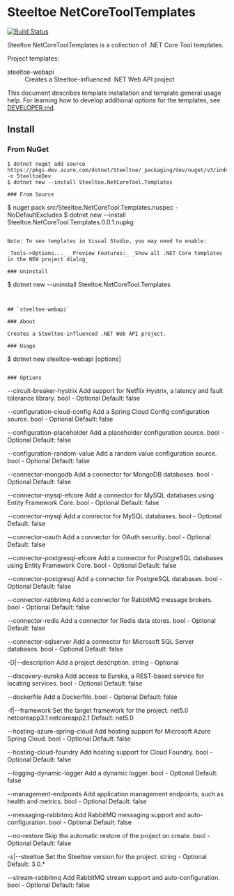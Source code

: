 # Steeltoe NetCoreToolTemplates

[![Build Status](https://dev.azure.com/SteeltoeOSS/Steeltoe/_apis/build/status/Initializr/SteeltoeOSS.NetCoreToolTemplates?branchName=main)](https://dev.azure.com/SteeltoeOSS/Steeltoe/_build/latest?definitionId=46&branchName=main)

Steeltoe NetCoreToolTemplates is a collection of .NET Core Tool templates.

Project templates:
<dl>
  <dt>steeltoe-webapi</dt>
  <dd>Creates a Steeltoe-influenced .NET Web API project</dd>
</dl>

This document describes template installation and template general usage help.
For learning how to develop additional options for the templates, see [DEVELOPER.md](DEVELOPER.md).

## Install

### From NuGet

```
$ dotnet nuget add source https://pkgs.dev.azure.com/dotnet/Steeltoe/_packaging/dev/nuget/v3/index.json -n SteeltoeDev
$ dotnet new --install Steeltoe.NetCoreTool.Templates

### From Source

```
$ nuget pack src/Steeltoe.NetCoreTool.Templates.nuspec -NoDefaultExcludes
$ dotnet new --install Steeltoe.NetCoreTool.Templates.0.0.1.nupkg
```

Note: To see templates in Visual Studio, you may need to enable:

_Tools->Options..._ _Preview Features:_ _Show all .NET Core templates in the NEW project dialog_

### Uninstall

```
$ dotnet new --uninstall Steeltoe.NetCoreTool.Templates
```


## `steeltoe-webapi`

### About

Creates a Steeltoe-influenced .NET Web API project.

### Usage

```
$ dotnet new steeltoe-webapi [options]
```

### Options

```
  --circuit-breaker-hystrix      Add support for Netflix Hystrix, a latency and fault tolerance library.
                                 bool - Optional
                                 Default: false

  --configuration-cloud-config   Add a Spring Cloud Config configuration source.
                                 bool - Optional
                                 Default: false

  --configuration-placeholder    Add a placeholder configuration source.
                                 bool - Optional
                                 Default: false

  --configuration-random-value   Add a random value configuration source.
                                 bool - Optional
                                 Default: false

  --connector-mongodb            Add a connector for MongoDB databases.
                                 bool - Optional
                                 Default: false

  --connector-mysql-efcore       Add a connector for MySQL databases using Entity Framework Core.
                                 bool - Optional
                                 Default: false

  --connector-mysql              Add a connector for MySQL databases.
                                 bool - Optional
                                 Default: false

  --connector-oauth              Add a connector for OAuth security.
                                 bool - Optional
                                 Default: false

  --connector-postgresql-efcore  Add a connector for PostgreSQL databases using Entity Framework Core.
                                 bool - Optional
                                 Default: false

  --connector-postgresql         Add a connector for PostgreSQL databases.
                                 bool - Optional
                                 Default: false

  --connector-rabbitmq           Add a connector for RabbitMQ message brokers.
                                 bool - Optional
                                 Default: false

  --connector-redis              Add a connector for Redis data stores.
                                 bool - Optional
                                 Default: false

  --connector-sqlserver          Add a connector for Microsoft SQL Server databases.
                                 bool - Optional
                                 Default: false

  -D|--description               Add a project description.
                                 string - Optional

  --discovery-eureka             Add access to Eureka, a REST-based service for locating services.
                                 bool - Optional
                                 Default: false

  --dockerfile                   Add a Dockerfile.
                                 bool - Optional
                                 Default: false

  -f|--framework                 Set the target framework for the project.
                                     net5.0
                                     netcoreapp3.1
                                     netcoreapp2.1
                                 Default: net5.0

  --hosting-azure-spring-cloud   Add hosting support for Microsoft Azure Spring Cloud.
                                 bool - Optional
                                 Default: false

  --hosting-cloud-foundry        Add hosting support for Cloud Foundry.
                                 bool - Optional
                                 Default: false

  --logging-dynamic-logger       Add a dynamic logger.
                                 bool - Optional
                                 Default: false

  --management-endpoints         Add application management endpoints, such as health and metrics.
                                 bool - Optional
                                 Default: false

  --messaging-rabbitmq           Add RabbitMQ messaging support and auto-configuration.
                                 bool - Optional
                                 Default: false

  --no-restore                   Skip the automatic restore of the project on create.
                                 bool - Optional
                                 Default: false

  -s|--steeltoe                  Set the Steeltoe version for the project.
                                 string - Optional
                                 Default: 3.0.*

  --stream-rabbitmq              Add RabbitMQ stream support and auto-configuration.
                                 bool - Optional
                                 Default: false
```
